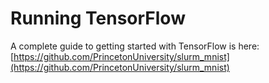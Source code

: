 # Running TensorFlow

A complete guide to getting started with TensorFlow is here:
[https://github.com/PrincetonUniversity/slurm_mnist](https://github.com/PrincetonUniversity/slurm_mnist)
